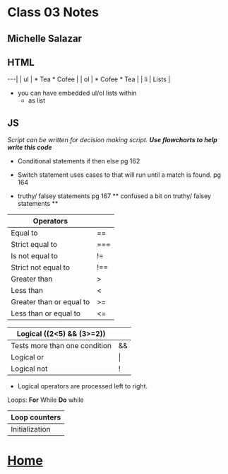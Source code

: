# Class 03 Notes
## Michelle Salazar

## HTML
---|
| ul | * Tea * Cofee |
| ol | * Cofee * Tea |
| li | Lists |

* you can have embedded ul\/ol lists within
  * as list


## JS
*Script  can be written  for decision making script.*
***Use flowcharts to help write this code***

* Conditional statements if then else pg 162

* Switch statement uses cases to that will run until a match is found. pg 164

* truthy/ falsey statements pg 167
    ** confused a bit on truthy/ falsey statements **



| Operators | |
---|---
| Equal to |	== |
| Strict equal to |	=== |
| Is not equal to	| !=|
| Strict not equal to |	!==|
| Greater than |	> |
| Less than	| < |
| Greater than or equal to |	>= |
| Less than or equal to |	<= |

| Logical \((2<5) && (3>=2))| |
---|---
| Tests more than one condition | && |
| Logical or	| \|| |
| Logical not	| ! |

* Logical operators are processed left to right.

Loops:
**For**	While	**Do** while

| Loop counters |
---|
| Initialization |	Condition |	Update |

# [Home](https://misalz.github.io/Reading-Notes)
